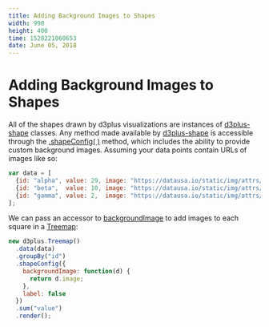 ```yaml
---
title: Adding Background Images to Shapes
width: 990
height: 400
time: 1528221060653
date: June 05, 2018
---
```


# Adding Background Images to Shapes

All of the shapes drawn by d3plus visualizations are instances of  [d3plus-shape](https://github.com/d3plus/d3plus-shape) classes. Any method made available by [d3plus-shape](https://github.com/d3plus/d3plus-shape) is accessible through the [.shapeConfig( )](http://d3plus.org/docs/#Viz.shapeConfig) method, which includes the ability to provide custom background images. Assuming your data points contain URLs of images like so:

```js
var data = [
  {id: "alpha", value: 29, image: "https://datausa.io/static/img/attrs/thing_apple.png"},
  {id: "beta",  value: 10, image: "https://datausa.io/static/img/attrs/thing_fish.png"},
  {id: "gamma", value: 2,  image: "https://datausa.io/static/img/attrs/thing_tomato.png"}
];
```

We can pass an accessor to [backgroundImage](https://github.com/d3plus/d3plus-shape#Shape.backgroundImage) to add images to each square in a [Treemap](http://d3plus.org/docs/#Treemap):

```js
new d3plus.Treemap()
  .data(data)
  .groupBy("id")
  .shapeConfig({
    backgroundImage: function(d) {
      return d.image;
    },
    label: false
  })
  .sum("value")
  .render();
```
